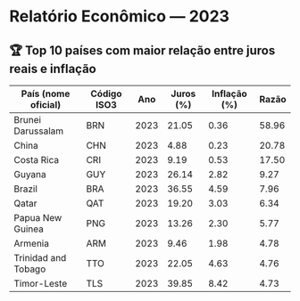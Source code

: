 # Relatório Econômico — 2023

## 🏆 Top 10 países com maior relação entre juros reais e inflação

| País (nome oficial) | Código ISO3 | Ano | Juros (%) | Inflação (%) | Razão |
|---------------------|--------------|-----|------------|----------------|--------|
| Brunei Darussalam | BRN | 2023 | 21.05 | 0.36 | 58.96 |
| China | CHN | 2023 | 4.88 | 0.23 | 20.78 |
| Costa Rica | CRI | 2023 | 9.19 | 0.53 | 17.50 |
| Guyana | GUY | 2023 | 26.14 | 2.82 | 9.27 |
| Brazil | BRA | 2023 | 36.55 | 4.59 | 7.96 |
| Qatar | QAT | 2023 | 19.20 | 3.03 | 6.34 |
| Papua New Guinea | PNG | 2023 | 13.26 | 2.30 | 5.77 |
| Armenia | ARM | 2023 | 9.46 | 1.98 | 4.78 |
| Trinidad and Tobago | TTO | 2023 | 22.05 | 4.63 | 4.76 |
| Timor-Leste | TLS | 2023 | 39.85 | 8.42 | 4.73 |
